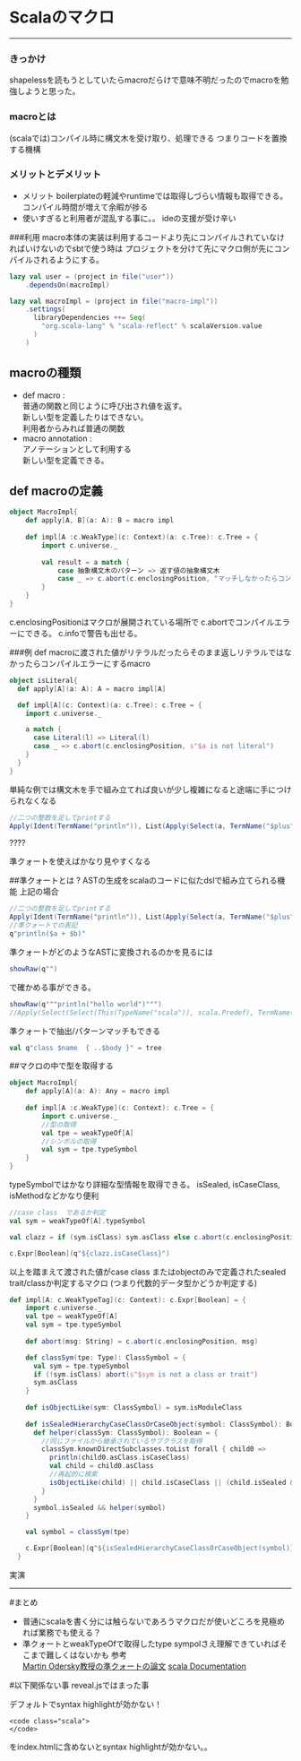 # Scalaのマクロ
________



### きっかけ
shapelessを読もうとしていたらmacroだらけで意味不明だったのでmacroを勉強しようと思った。



### macroとは
(scalaでは)コンパイル時に構文木を受け取り、処理できる
つまりコードを置換する機構



### メリットとデメリット
* メリット  boilerplateの軽減やruntimeでは取得しづらい情報も取得できる。 コンパイル時間が増えて余暇が捗る
* 使いすぎると利用者が混乱する事に。。  ideの支援が受け辛い 




###利用
macro本体の実装は利用するコードより先にコンパイルされていなければいけないのでsbtで使う時は
プロジェクトを分けて先にマクロ側が先にコンパイルされるようにする。

```scala
lazy val user = (project in file("user"))
    .dependsOn(macroImpl)

lazy val macroImpl = (project in file("macro-impl"))
    .settings(
      libraryDependencies ++= Seq(
        "org.scala-lang" % "scala-reflect" % scalaVersion.value
      )
    )
```



## macroの種類
* def macro :   
普通の関数と同じように呼び出され値を返す。  
新しい型を定義したりはできない。  
利用者からみれば普通の関数  
* macro annotation :    
アノテーションとして利用する  
新しい型を定義できる。


## def macroの定義
```scala
object MacroImpl{
    def apply[A, B](a: A): B = macro impl
    
    def impl[A :c.WeakType](c: Context)(a: c.Tree): c.Tree = {
        import c.universe._
        
        val result = a match {
            case 抽象構文木のパターン => 返す値の抽象構文木
            case _ => c.abort(c.enclosingPosition, "マッチしなかったらコンパイルエラー")
        }
    }
}
```


c.enclosingPositionはマクロが展開されている場所で
c.abortでコンパイルエラーにできる。
c.infoで警告も出せる。

 
###例
def macroに渡された値がリテラルだったらそのまま返しリテラルではなかったらコンパイルエラーにするmacro
```scala
object isLiteral{
  def apply[A](a: A): A = macro impl[A]

  def impl[A](c: Context)(a: c.Tree): c.Tree = {
    import c.universe._

    a match {
      case Literal(l) => Literal(l)
      case _ => c.abort(c.enclosingPosition, s"$a is not literal")
    }
  }
}
```


単純な例では構文木を手で組み立てれば良いが少し複雑になると途端に手につけられなくなる
```scala
//二つの整数を足してprintする
Apply(Ident(TermName("println")), List(Apply(Select(a, TermName("$plus")), List(b))))
```


????


準クォートを使えばかなり見やすくなる



##準クォートとは ?
ASTの生成をscalaのコードに似たdslで組み立てられる機能
上記の場合
```scala
//二つの整数を足してprintする
Apply(Ident(TermName("println")), List(Apply(Select(a, TermName("$plus")), List(b))))
//準クォートでの表記
q"println($a + $b)"
```


準クォートがどのようなASTに変換されるのかを見るには
```scala
showRaw(q"")
```
で確かめる事ができる。


```scala
showRaw(q"""println("hello world")""")
//Apply(Select(Select(This(TypeName("scala")), scala.Predef), TermName("println")), List(Literal(Constant("hello world"))))
```


準クォートで抽出/パターンマッチもできる 
```scala
val q"class $name  { ..$body }" = tree
```

##マクロの中で型を取得する
```scala
object MacroImpl{
    def apply[A](a: A): Any = macro impl
    
    def impl[A :c.WeakType](c: Context): c.Tree = {
        import c.universe._
        //型の取得
        val tpe = weakTypeOf[A] 
        //シンボルの取得
        val sym = tpe.typeSymbol
    }
}
```


typeSymbolではかなり詳細な型情報を取得できる。
isSealed, isCaseClass, isMethodなどかなり便利   

```scala
//case class  であるか判定
val sym = weakTypeOf[A].typeSymbol

val clazz = if (sym.isClass) sym.asClass else c.abort(c.enclosingPosition, s"$sym is not class")

c.Expr[Boolean](q"${clazz.isCaseClass}")
```


以上を踏まえて渡された値がcase class またはobjectのみで定義されたsealed trait/classか判定するマクロ
(つまり代数的データ型かどうか判定する)    
```scala
def impl[A: c.WeakTypeTag](c: Context): c.Expr[Boolean] = {
    import c.universe._
    val tpe = weakTypeOf[A]
    val sym = tpe.typeSymbol
    
    def abort(msg: String) = c.abort(c.enclosingPosition, msg)

    def classSym(tpe: Type): ClassSymbol = {
      val sym = tpe.typeSymbol
      if (!sym.isClass) abort(s"$sym is not a class or trait")
      sym.asClass
    }
    
    def isObjectLike(sym: ClassSymbol) = sym.isModuleClass
    
    def isSealedHierarchyCaseClassOrCaseObject(symbol: ClassSymbol): Boolean = {
      def helper(classSym: ClassSymbol): Boolean = {
        //同じファイルから継承されているサブクラスを取得
        classSym.knownDirectSubclasses.toList forall { child0 =>
          println(child0.asClass.isCaseClass)
          val child = child0.asClass
          //再起的に検索
          isObjectLike(child) || child.isCaseClass || (child.isSealed && helper(child))
        }
      }
      symbol.isSealed && helper(symbol)
    }

    val symbol = classSym(tpe)

    c.Expr[Boolean](q"${isSealedHierarchyCaseClassOrCaseObject(symbol)}")
  }
```


実演
________



#まとめ
* 普通にscalaを書く分には触らないであろうマクロだが使いどころを見極めれば業務でも使える？
* 準クォートとweakTypeOfで取得したtype sympolさえ理解できていればそこまで難しくはないかも
参考   
[Martin Odersky教授の準クォートの論文](http://infoscience.epfl.ch/record/185242/files/QuasiquotesForScala.pdf)
[scala Documentation](http://docs.scala-lang.org/ja/overviews/macros/overview.html)


#以下関係ない事
reveal.jsではまった事


デフォルトでsyntax highlightが効かない！
```
<code class="scala">
</code>
```
をindex.htmlに含めないとsyntax highlightが効かない。。

